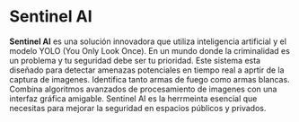 # Sentinel AI

**Sentinel AI** es una solución innovadora que utiliza inteligencia artificial y el modelo YOLO (You Only Look Once). En un mundo donde la criminalidad es un problema y tu seguridad debe ser tu prioridad. Este sistema esta diseñado para detectar amenazas potenciales en tiempo real a aprtir de la captura de imagenes. Identifica tanto armas de fuego como armas blancas. Combina algoritmos avanzados de procesamiento de imagenes con una interfaz gráfica amigable. Sentinel AI es la herrmeinta esencial que necesitas para mejorar la seguridad en espacios públicos y privados.

